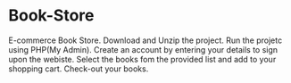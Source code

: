 # Book-Store
E-commerce Book Store.
Download and Unzip the project.
Run the projetc using PHP(My Admin).
Create an account by entering your details to sign upon the webiste.
Select the books fom the provided list and add to your shopping cart.
Check-out your books.
